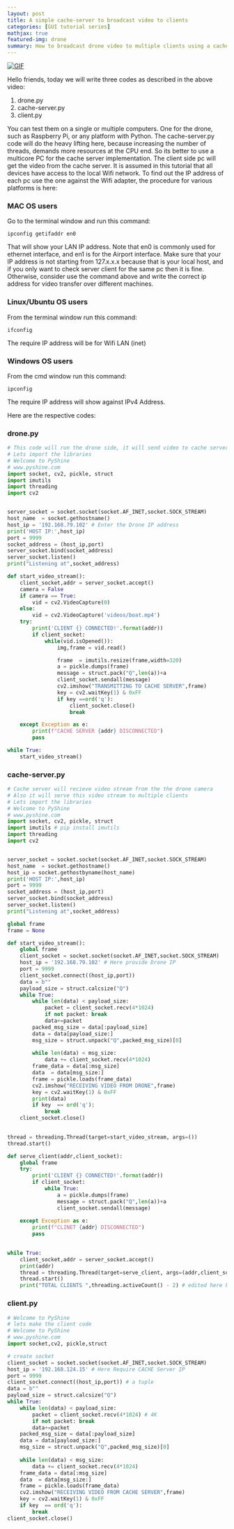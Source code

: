 ```yaml
---
layout: post
title: A simple cache-server to broadcast video to clients
categories: [GUI tutorial series]
mathjax: true
featured-img: drone
summary: How to broadcast drone video to multiple clients using a cache-server in Python
---
```


[![GIF](https://github.com/py2ai/py2ai.github.io/blob/master/assets/img/posts/drone.jpg?raw=true)](https://youtu.be/ZyFYBawiA24 "GIF")

Hello friends, today we will write three codes as described in the above video:
1. drone.py
2. cache-server.py
3. client.py

You can test them on a single or multiple computers. One for the drone, such as Raspberry Pi, or any platform with Python. The cache-server.py code will do the 
heavy lifting here, because increasing the number of threads, demands more resources at the CPU end. So its better to use a multicore PC for the cache server implementation.
The client side pc will get the video from the cache server. It is assumed in this tutorial that all devices have access to the local Wifi network. To find out the 
IP address of each pc use the one against the Wifi adapter, the procedure for various platforms is here:

### MAC OS users

Go to the terminal window and run this command:

```
ipconfig getifaddr en0

```
That will show your LAN IP address. Note that en0 is commonly used for ethernet interface, and en1 is for the Airport interface. Make sure that your IP address is not starting from 127.x.x.x because that is your local host, and if you only want to check server client for the same pc then it is fine. Otherwise, consider use the command above and write the correct ip address for video transfer over different machines. 


### Linux/Ubuntu OS users

From the terminal window run this command:

```
ifconfig
```
The require IP address will be for Wifi LAN (inet)

### Windows OS users

From the cmd window run this command:

```
ipconfig
```

The require IP address will show against IPv4 Address.

Here are the respective codes:

### drone.py

```python
# This code will run the drone side, it will send video to cache server
# Lets import the libraries
# Welcome to PyShine
# www.pyshine.com
import socket, cv2, pickle, struct
import imutils
import threading
import cv2


server_socket = socket.socket(socket.AF_INET,socket.SOCK_STREAM)
host_name  = socket.gethostname()
host_ip = '192.168.79.102' # Enter the Drone IP address
print('HOST IP:',host_ip)
port = 9999
socket_address = (host_ip,port)
server_socket.bind(socket_address)
server_socket.listen()
print("Listening at",socket_address)

def start_video_stream():
	client_socket,addr = server_socket.accept()
	camera = False
	if camera == True:
		vid = cv2.VideoCapture(0)
	else:
		vid = cv2.VideoCapture('videos/boat.mp4')
	try:
		print('CLIENT {} CONNECTED!'.format(addr))
		if client_socket:
			while(vid.isOpened()):
				img,frame = vid.read()

				frame  = imutils.resize(frame,width=320)
				a = pickle.dumps(frame)
				message = struct.pack("Q",len(a))+a
				client_socket.sendall(message)
				cv2.imshow("TRANSMITTING TO CACHE SERVER",frame)
				key = cv2.waitKey(1) & 0xFF
				if key ==ord('q'):
					client_socket.close()
					break

	except Exception as e:
		print(f"CACHE SERVER {addr} DISCONNECTED")
		pass

while True:
	start_video_stream()


```

### cache-server.py

```python
# Cache server will recieve video stream from the the drone camera
# Also it will serve this video stream to multiple clients 
# Lets import the libraries
# Welcome to PyShine
# www.pyshine.com
import socket, cv2, pickle, struct
import imutils # pip install imutils
import threading
import cv2


server_socket = socket.socket(socket.AF_INET,socket.SOCK_STREAM)
host_name  = socket.gethostname()
host_ip = socket.gethostbyname(host_name)
print('HOST IP:',host_ip)
port = 9999
socket_address = (host_ip,port)
server_socket.bind(socket_address)
server_socket.listen()
print("Listening at",socket_address)

global frame
frame = None

def start_video_stream():
	global frame
	client_socket = socket.socket(socket.AF_INET,socket.SOCK_STREAM)
	host_ip = '192.168.79.102' # Here provide Drone IP 
	port = 9999
	client_socket.connect((host_ip,port))
	data = b""
	payload_size = struct.calcsize("Q")
	while True:
		while len(data) < payload_size:
			packet = client_socket.recv(4*1024) 
			if not packet: break
			data+=packet
		packed_msg_size = data[:payload_size]
		data = data[payload_size:]
		msg_size = struct.unpack("Q",packed_msg_size)[0]
		
		while len(data) < msg_size:
			data += client_socket.recv(4*1024)
		frame_data = data[:msg_size]
		data  = data[msg_size:]
		frame = pickle.loads(frame_data)
		cv2.imshow("RECEIVING VIDEO FROM DRONE",frame)
		key = cv2.waitKey(1) & 0xFF
		print(data)
		if key  == ord('q'):
			break
	client_socket.close()
	

thread = threading.Thread(target=start_video_stream, args=())
thread.start()

def serve_client(addr,client_socket):
	global frame
	try:
		print('CLIENT {} CONNECTED!'.format(addr))
		if client_socket:
			while True:
				a = pickle.dumps(frame)
				message = struct.pack("Q",len(a))+a
				client_socket.sendall(message)
				
	except Exception as e:
		print(f"CLINET {addr} DISCONNECTED")
		pass

   
while True:
	client_socket,addr = server_socket.accept()
	print(addr)
	thread = threading.Thread(target=serve_client, args=(addr,client_socket))
	thread.start()
	print("TOTAL CLIENTS ",threading.activeCount() - 2) # edited here because one thread is already started before


```

### client.py

```python
# Welcome to PyShine
# lets make the client code
# Welcome to PyShine
# www.pyshine.com
import socket,cv2, pickle,struct

# create socket
client_socket = socket.socket(socket.AF_INET,socket.SOCK_STREAM)
host_ip = '192.168.124.15' # Here Require CACHE Server IP
port = 9999
client_socket.connect((host_ip,port)) # a tuple
data = b""
payload_size = struct.calcsize("Q")
while True:
	while len(data) < payload_size:
		packet = client_socket.recv(4*1024) # 4K
		if not packet: break
		data+=packet
	packed_msg_size = data[:payload_size]
	data = data[payload_size:]
	msg_size = struct.unpack("Q",packed_msg_size)[0]
	
	while len(data) < msg_size:
		data += client_socket.recv(4*1024)
	frame_data = data[:msg_size]
	data  = data[msg_size:]
	frame = pickle.loads(frame_data)
	cv2.imshow("RECEIVING VIDEO FROM CACHE SERVER",frame)
	key = cv2.waitKey(1) & 0xFF
	if key  == ord('q'):
		break
client_socket.close()
	

```

